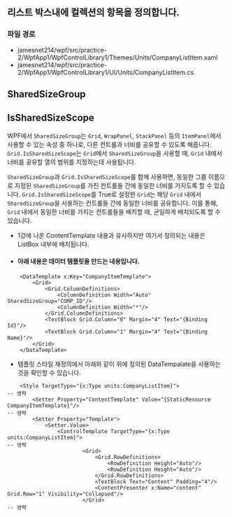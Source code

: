 ## 리스트 박스내에 컬렉션의 항목을 정의합니다.
### 파일 경로
-  jamesnet214/wpf/src/practice-2/WpfApp1/WpfControlLibrary1/Themes/Units/CompanyListItem.xaml
-  jamesnet214/wpf/src/practice-2/WpfApp1/WpfControlLibrary1/UI/Units/CompanyListItem.cs


## SharedSizeGroup 
## IsSharedSizeScope
WPF에서 `SharedSizeGroup`는 `Grid`, `WrapPanel`, `StackPanel` 등의 `ItemPanel`에서 사용할 수 있는 속성 중 하나로, 다른 컨트롤과 너비를 공유할 수 있도록 해줍니다. `Grid.IsSharedSizeScope`는 `Grid`에서 `SharedSizeGroup`을 사용할 때, `Grid` 내에서 너비를 공유할 열의 범위를 지정하는데 사용됩니다.

`SharedSizeGroup`과 `Grid.IsSharedSizeScope`를 함께 사용하면, 동일한 그룹 이름으로 지정된 `SharedSizeGroup`를 가진 컨트롤들 간에 동일한 너비를 가지도록 할 수 있습니다. `Grid.IsSharedSizeScope`를 True로 설정한 `Grid`는 해당 `Grid` 내에서 `SharedSizeGroup`을 사용하는 컨트롤들 간에 동일한 너비를 공유합니다. 이를 통해, `Grid` 내에서 동일한 너비를 가지는 컨트롤들을 배치할 때, 균일하게 배치되도록 할 수 있습니다.

- 1강에 나온 ContentTemplate 내용과 유사하지만 여기서 정의되는 내용은 ListBox 내부에 배치됩니다. 

- #### 아래 내용은 데이터 템플릿을 만드는 내용입니다.
```
    <DataTemplate x:Key="CompanyItemTemplate">
        <Grid>
            <Grid.ColumnDefinitions>
                <ColumnDefinition Width="Auto" SharedSizeGroup="COMP_ID"/>
                <ColumnDefinition Width="*"/>
            </Grid.ColumnDefinitions>
            <TextBlock Grid.Column="0" Margin="4" Text="{Binding Id}"/>
            <TextBlock Grid.Column="1" Margin="4" Text="{Binding Name}"/>
        </Grid>
    </DataTemplate>
```

- 템플릿 스타일 재정의에서 아래와 같이 위에 정의된 DataTempalate을 사용하는 것을 확인할 수 있습니다.
```
	<Style TargetType="{x:Type units:CompanyListItem}">
-- 생략
        <Setter Property="ContentTemplate" Value="{StaticResource CompanyItemTemplate}"/>
-- 생략 
        <Setter Property="Template">
            <Setter.Value>
                <ControlTemplate TargetType="{x:Type units:CompanyListItem}">
-- 생략 
                        <Grid>
                            <Grid.RowDefinitions>
                                <RowDefinition Height="Auto"/>
                                <RowDefinition Height="Auto"/>
                            </Grid.RowDefinitions>
                            <TextBlock Text="Content" Padding="4"/>
                            <ContentPresenter x:Name="content" Grid.Row="1" Visibility="Collapsed"/>
                        </Grid>
-- 생략
```
